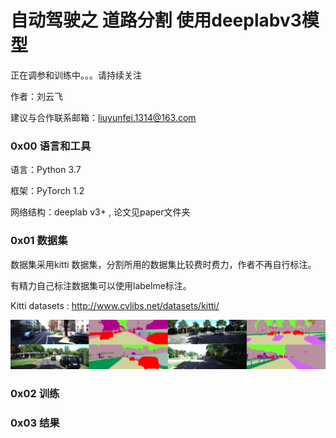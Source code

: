 # 自动驾驶之 道路分割 使用deeplabv3模型
正在调参和训练中。。。请持续关注

作者：刘云飞

建议与合作联系邮箱：[liuyunfei.1314@163.com](mailto:liuyunfei.1314@163.com)

### 0x00 语言和工具

语言：Python 3.7

框架：PyTorch 1.2

网络结构：deeplab v3+ , 论文见paper文件夹

### 0x01 数据集

数据集采用kitti 数据集，分割所用的数据集比较费时费力，作者不再自行标注。

有精力自己标注数据集可以使用labelme标注。

Kitti datasets : http://www.cvlibs.net/datasets/kitti/

![](imgs/kitti_Dataset.png)

### 0x02 训练



### 0x03 结果

